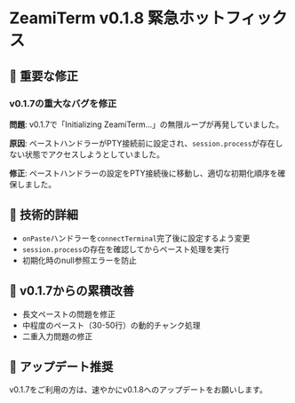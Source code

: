 # ZeamiTerm v0.1.8 緊急ホットフィックス

## 🚨 重要な修正

### v0.1.7の重大なバグを修正

**問題**: v0.1.7で「Initializing ZeamiTerm...」の無限ループが再発していました。

**原因**: ペーストハンドラーがPTY接続前に設定され、`session.process`が存在しない状態でアクセスしようとしていました。

**修正**: ペーストハンドラーの設定をPTY接続後に移動し、適切な初期化順序を確保しました。

## 🔧 技術的詳細

- `onPaste`ハンドラーを`connectTerminal`完了後に設定するよう変更
- `session.process`の存在を確認してからペースト処理を実行
- 初期化時のnull参照エラーを防止

## 📝 v0.1.7からの累積改善

- 長文ペーストの問題を修正
- 中程度のペースト（30-50行）の動的チャンク処理
- 二重入力問題の修正

## 🚀 アップデート推奨

v0.1.7をご利用の方は、速やかにv0.1.8へのアップデートをお願いします。